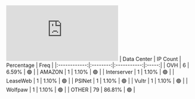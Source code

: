 ![Diagramm](https://github.com/obajay/StateSync-snapshots/blob/main/Projects/Jackal/1/README.md)
| Data Center | IP Count | Percentage | Freq |
|:------------:|:--------:|:-----------:|:-----:|
| OVH | 6 | 6.59% | 🟢 |
| AMAZON | 1 | 1.10% | 🟢 |
| Interserver | 1 | 1.10% | 🟢 |
| LeaseWeb | 1 | 1.10% | 🟢 |
| PSINet | 1 | 1.10% | 🟢 |
| Vultr | 1 | 1.10% | 🟢 |
| Wolfpaw | 1 | 1.10% | 🟢 |
| OTHER | 79 | 86.81% | 🟢 |